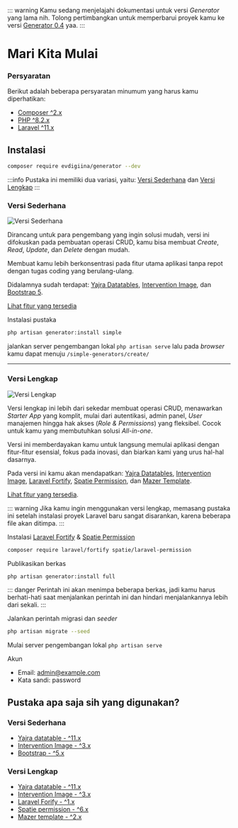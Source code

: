 ::: warning
Kamu sedang menjelajahi dokumentasi untuk versi _Generator_ yang lama nih. Tolong pertimbangkan untuk memperbarui proyek kamu ke versi [Generator 0.4](/id/introduction) yaa.
:::

# Mari Kita Mulai

### Persyaratan

Berikut adalah beberapa persyaratan minumum yang harus kamu diperhatikan:
 - [Composer ^2.x](https://getcomposer.org/)
 - [PHP ^8.2.x](https://www.php.net/releases/8.1/en.php)
 - [Laravel ^11.x](http://laravel.com/)

## Instalasi

```sh
composer require evdigiina/generator --dev
```
:::info
Pustaka ini memiliki dua variasi, yaitu: [Versi Sederhana](#versi-sederhana) dan [Versi Lengkap](#versi-lengkap)
:::

### Versi Sederhana

![Versi Sederhana](/simple-version.png)

Dirancang untuk para pengembang yang ingin solusi mudah, versi ini difokuskan pada pembuatan operasi CRUD, kamu bisa membuat _Create_, _Read_, _Update_, dan _Delete_ dengan mudah. 

Membuat kamu lebih berkonsentrasi pada fitur utama aplikasi tanpa repot dengan tugas coding yang berulang-ulang.

Didalamnya sudah terdapat: [Yajra Datatables](https://yajrabox.com/docs/laravel-datatables/master/installation), [Intervention Image](https://image.intervention.io/v2), dan [Bootstrap 5](https://getbootstrap.com/).

[Lihat fitur yang tersedia](features.md)
  
Instalasi pustaka

```sh
php artisan generator:install simple
```

jalankan server pengembangan lokal `php artisan serve` lalu pada _browser_ kamu dapat menuju ```/simple-generators/create/```
  
<hr>

### Versi Lengkap

![Versi Lengkap](/full-version-2.png)

Versi lengkap ini lebih dari sekedar membuat operasi CRUD, menawarkan _Starter App_ yang komplit, mulai dari autentikasi, admin panel, _User_ manajemen hingga hak akses (_Role & Permissions_) yang fleksibel. Cocok untuk kamu yang membutuhkan solusi _All-in-one_.

Versi ini memberdayakan kamu untuk langsung memulai aplikasi dengan fitur-fitur esensial, fokus pada inovasi, dan biarkan kami yang urus hal-hal dasarnya.

Pada versi ini kamu akan mendapatkan: [Yajra Datatables](https://yajrabox.com/docs/laravel-datatables/master/installation), [Intervention Image](https://image.intervention.io/v3), [Laravel Fortify](https://laravel.com/docs/11.x/fortify), [Spatie Permission](https://spatie.be/docs/laravel-permission/v6/installation-laravel), dan [Mazer Template](https://github.com/zuramai/mazer).

[Lihat fitur yang tersedia](features.md#full-version).


::: warning
Jika kamu ingin menggunakan versi lengkap, memasang pustaka ini setelah instalasi proyek Laravel baru sangat disarankan, karena beberapa file akan ditimpa.
:::

Instalasi [Laravel Fortify](https://laravel.com/docs/11.x/fortify) & [Spatie Permission](https://spatie.be/docs/laravel-permission/v6/installation-laravel)


```sh
composer require laravel/fortify spatie/laravel-permission
```

Publikasikan berkas

```sh
php artisan generator:install full
```

::: danger
Perintah ini akan menimpa beberapa berkas, jadi kamu harus berhati-hati saat menjalankan perintah ini dan hindari menjalankannya lebih dari sekali.
:::

Jalankan perintah migrasi dan _seeder_

```sh
php artisan migrate --seed
```

Mulai server pengembangan lokal `php artisan serve`

Akun

- Email: admin@example.com
- Kata sandi: password

## Pustaka apa saja sih yang digunakan? 

### Versi Sederhana

- [Yajra datatable - ^11.x](https://yajrabox.com/docs/laravel-datatables/master/installation)
- [Intervention Image - ^3.x](https://image.intervention.io/v3)
- [Bootstrap - ^5.x](https://getbootstrap.com/)
  
### Versi Lengkap

- [Yajra datatable - ^11.x](https://yajrabox.com/docs/laravel-datatables/master/installation)
- [Intervention Image - ^3.x](https://image.intervention.io/v3)
- [Laravel Forify - ^1.x](https://laravel.com/docs/11.x/fortify)
- [Spatie permission - ^6.x](https://github.com/spatie/laravel-permission)
- [Mazer template - ^2.x](https://github.com/zuramai/mazer/) 